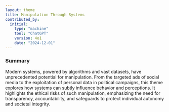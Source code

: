 ```yaml
---
layout: theme
title: Manipulation Through Systems
contributed_by:
  initial:
    type: "machine"
    tool: "ChatGPT"
    version: 4o1
    date: "2024-12-01"
---
```


### Summary

Modern systems, powered by algorithms and vast datasets, have unprecedented potential for manipulation. From the targeted ads of social media to the exploitation of personal data in political campaigns, this theme explores how systems can subtly influence behavior and perceptions. It highlights the ethical risks of such manipulation, emphasizing the need for transparency, accountability, and safeguards to protect individual autonomy and societal integrity.

